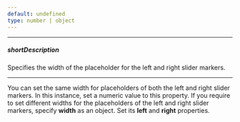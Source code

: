 ```yaml
---
default: undefined
type: number | object
---
```

---
##### shortDescription
Specifies the width of the placeholder for the left and right slider markers.

---
You can set the same width for placeholders of both the left and right slider markers. In this instance, set a numeric value to this property. If you require to set different widths for the placeholders of the left and right slider markers, specify **width** as an object. Set its **left** and **right** properties.